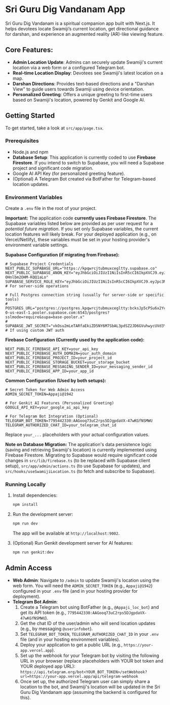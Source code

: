 
# Sri Guru Dig Vandanam App

Sri Guru Dig Vandanam is a spiritual companion app built with Next.js. It helps devotees locate Swamiji’s current location, get directional guidance for darshan, and experience an augmented reality (AR)-like viewing feature.

## Core Features:

*   **Admin Location Update**: Admins can securely update Swamiji's current location via a web form or a configured Telegram bot.
*   **Real-time Location Display**: Devotees see Swamiji's latest location on a map.
*   **Darshan Directions**: Provides text-based directions and a "Darshan View" to guide users towards Swamiji using device orientation.
*   **Personalized Greeting**: Offers a unique greeting to first-time users based on Swamiji's location, powered by Genkit and Google AI.

## Getting Started

To get started, take a look at `src/app/page.tsx`.

### Prerequisites

*   Node.js and npm
*   **Database Setup**: This application is currently coded to use **Firebase Firestore**. If you intend to switch to Supabase, you will need a Supabase project and significant code migration.
*   Google AI API Key (for personalized greeting feature).
*   (Optional) A Telegram Bot created via BotFather for Telegram-based location updates.

### Environment Variables

Create a `.env` file in the root of your project.

**Important:** The application code **currently uses Firebase Firestore**. The Supabase variables listed below are provided as per user request for a *potential future migration*. If you set only Supabase variables, the current location features will likely break. For your deployed application (e.g., on Vercel/Netlify), these variables must be set in your hosting provider's environment variable settings.

**Supabase Configuration (if migrating from Firebase):**
```env
# Supabase Project Credentials
NEXT_PUBLIC_SUPABASE_URL="https://kpqwrcjtubmuxcegltty.supabase.co"
NEXT_PUBLIC_SUPABASE_ANON_KEY="eyJhbGciOiJIUzI1NiIsInR5cCI6IkpXVCJ9.eyJpc3MiOiJzdXBhYmFzZSIsInJlZiI6ImtwcXdyY2p0dWJtdXhjZWdsdHR5Iiwicm9sZSI6ImFub24iLCJpYXQiOjE3NDgwMzI1MjMsImV4cCI6MjA2MzYwODUyM30.y84yzzcxaevq9VDDEfFG7wo1-OHnlbm2OHM-KQQ1aLo"
SUPABASE_SERVICE_ROLE_KEY="eyJhbGciOiJIUzI1NiIsInR5cCI6IkpXVCJ9.eyJpc3MiOiJzdXBhYmFzZSIsInJlZiI6ImtwcXdyY2p0dWJtdXhjZWdsdHR5Iiwicm9sZSI6InNlcnZpY2Vfcm9sZSIsImlhdCI6MTc0ODAzMjUyMywiZXhwIjoyMDYzNjA4NTIzfQ.hg1UPajKifRwxT0p68CHBo2leWIaMtXtCASeK67Jkbs" # For server-side operations

# Full Postgres connection string (usually for server-side or specific tools)
# POSTGRES_URL="postgres://postgres.kpqwrcjtubmuxcegltty:bcksJp5cPSu6x2Yc@aws-0-us-east-1.pooler.supabase.com:6543/postgres?sslmode=require&supa=base-pooler.x"
# SUPABASE_JWT_SECRET="vkOsu2mLeTARfaEkiZD5NY6M7SbAL3pdSZ2JD6GVuhwycUVd3Y35D0lWskpsOPFJ19NyKq0p66NXnpKY5d3uQw==" # If using custom JWT auth
```

**Firebase Configuration (Currently used by the application code):**
```env
NEXT_PUBLIC_FIREBASE_API_KEY=your_api_key
NEXT_PUBLIC_FIREBASE_AUTH_DOMAIN=your_auth_domain
NEXT_PUBLIC_FIREBASE_PROJECT_ID=your_project_id
NEXT_PUBLIC_FIREBASE_STORAGE_BUCKET=your_storage_bucket
NEXT_PUBLIC_FIREBASE_MESSAGING_SENDER_ID=your_messaging_sender_id
NEXT_PUBLIC_FIREBASE_APP_ID=your_app_id
```

**Common Configuration (Used by both setups):**
```env
# Secret Token for Web Admin Access
ADMIN_SECRET_TOKEN=Appaji@1942

# For Genkit AI Features (Personalized Greeting)
GOOGLE_API_KEY=your_google_ai_api_key

# For Telegram Bot Integration (Optional)
TELEGRAM_BOT_TOKEN=7795442330:AAGooq73uC2rps5DJgpdaVX-47wKGfNSMWU
TELEGRAM_AUTHORIZED_CHAT_ID=your_telegram_chat_id
```

Replace `your_...` placeholders with your actual configuration values.

**Note on Database Migration:** The application's data persistence logic (saving and retrieving Swamiji's location) is currently implemented using Firebase Firestore. Migrating to Supabase would require significant code changes in `src/lib/firebase.ts` (to be replaced with Supabase client setup), `src/app/admin/actions.ts` (to use Supabase for updates), and `src/hooks/useSwamijiLocation.ts` (to fetch and subscribe to Supabase).

### Running Locally

1.  Install dependencies:
    ```bash
    npm install
    ```
2.  Run the development server:
    ```bash
    npm run dev
    ```
    The app will be available at `http://localhost:9002`.

3.  (Optional) Run Genkit development server for AI features:
    ```bash
    npm run genkit:dev
    ```

## Admin Access

*   **Web Admin**: Navigate to `/admin` to update Swamiji's location using the web form. You will need the `ADMIN_SECRET_TOKEN` (e.g., `Appaji@1942`) configured in your `.env` file (and in your hosting provider for deployment).
*   **Telegram Bot Admin**:
    1.  Create a Telegram bot using BotFather (e.g., `@Appaji_loc_bot`) and get its API token (e.g., `7795442330:AAGooq73uC2rps5DJgpdaVX-47wKGfNSMWU`).
    2.  Get the chat ID of the user/admin who will send location updates (e.g., by messaging `@userinfobot`).
    3.  Set `TELEGRAM_BOT_TOKEN`, `TELEGRAM_AUTHORIZED_CHAT_ID` in your `.env` file (and in your hosting environment variables).
    4.  Deploy your application to get a public URL (e.g., `https://your-app.vercel.app`).
    5.  Set up the webhook for your Telegram bot by visiting the following URL in your browser (replace placeholders with YOUR bot token and YOUR deployed app URL):
        `https://api.telegram.org/bot<YOUR_BOT_TOKEN>/setWebhook?url=https://your-app.vercel.app/api/telegram-webhook`
    6.  Once set up, the authorized Telegram user can simply share a location to the bot, and Swamiji's location will be updated in the Sri Guru Dig Vandanam app (assuming the backend is configured for this).

